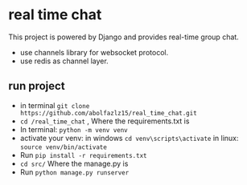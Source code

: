 # real time chat
This project is powered by Django and provides real-time group chat.

- use channels library for websocket protocol.
- use redis as channel layer.

## run project 

- in terminal `git clone https://github.com/abolfazlz15/real_time_chat.git`
- `cd /real_time_chat` , Where the requirements.txt is
- In terminal: `python -m venv venv`
- activate your venv: in windows `cd venv\scripts\activate` in linux: `source venv/bin/activate`
- Run `pip install -r requirements.txt`
- `cd src/` Where the manage.py is
- Run `python manage.py runserver`